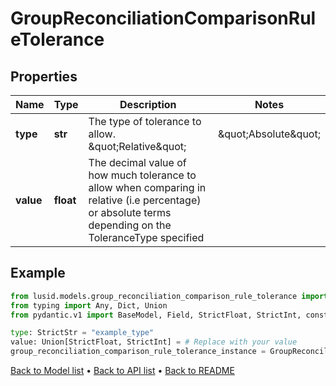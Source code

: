 # GroupReconciliationComparisonRuleTolerance

## Properties
Name | Type | Description | Notes
------------ | ------------- | ------------- | -------------
**type** | **str** | The type of tolerance to allow. \&quot;Relative\&quot; | \&quot;Absolute\&quot; | 
**value** | **float** | The decimal value of how much tolerance to allow when comparing in relative (i.e percentage) or absolute terms depending on the ToleranceType specified | 
## Example

```python
from lusid.models.group_reconciliation_comparison_rule_tolerance import GroupReconciliationComparisonRuleTolerance
from typing import Any, Dict, Union
from pydantic.v1 import BaseModel, Field, StrictFloat, StrictInt, constr

type: StrictStr = "example_type"
value: Union[StrictFloat, StrictInt] = # Replace with your value
group_reconciliation_comparison_rule_tolerance_instance = GroupReconciliationComparisonRuleTolerance(type=type, value=value)

```

[Back to Model list](../README.md#documentation-for-models) &#8226; [Back to API list](../README.md#documentation-for-api-endpoints) &#8226; [Back to README](../README.md)

